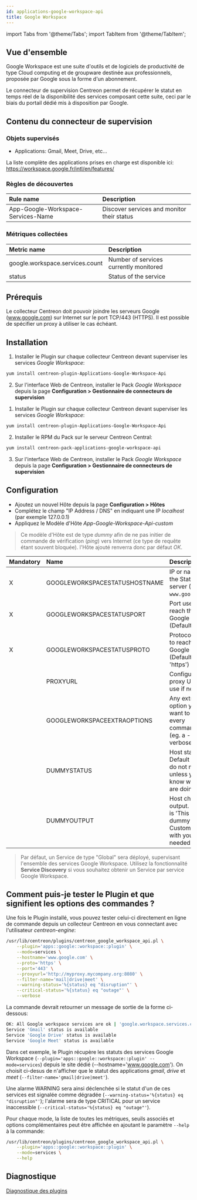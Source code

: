 ```yaml
---
id: applications-google-workspace-api
title: Google Workspace
---
```

import Tabs from '@theme/Tabs';
import TabItem from '@theme/TabItem';


## Vue d'ensemble

Google Workspace est une suite d'outils et de logiciels de productivité de type Cloud computing et de groupware destinée aux professionnels, 
proposée par Google sous la forme d'un abonnement.

Le connecteur de supervision Centreon permet de récupérer le statut en temps réel de la disponibilité des services composant cette suite,
ceci par le biais du portail dédié mis à disposition par Google.

## Contenu du connecteur de supervision

### Objets supervisés

* Applications: Gmail, Meet, Drive, etc...

La liste complète des applications prises en charge est disponible ici:
https://workspace.google.fr/intl/en/features/

### Règles de découvertes

<Tabs groupId="sync">
<TabItem value="Services" label="Services">

| Rule name                          | Description                                |
| :--------------------------------- | :----------------------------------------- |
| App-Google-Workspace-Services-Name | Discover services and monitor their status |

</TabItem>
</Tabs>

### Métriques collectées

<Tabs groupId="sync">
<TabItem value="Services" label="Services">

| Metric name                     | Description                            |
| :------------------------------ | :------------------------------------- |
| google.workspace.services.count | Number of services currently monitored |
| status                          | Status of the service                  |

</TabItem>
</Tabs>

## Prérequis

Le collecteur Centreon doit pouvoir joindre les serveurs Google (www.google.com) sur Internet sur le port TCP/443 (HTTPS).
Il est possible de spécifier un proxy à utiliser le cas échéant.

## Installation

<Tabs groupId="sync">
<TabItem value="Online License" label="Online License">

1. Installer le Plugin sur chaque collecteur Centreon devant superviser les services *Google Workspace*:

```bash
yum install centreon-plugin-Applications-Google-Workspace-Api
```

2. Sur l'interface Web de Centreon, installer le Pack *Google Workspace* depuis la page **Configuration > Gestionnaire de connecteurs de supervision**

</TabItem>
<TabItem value="Offline License" label="Offline License">

1. Installer le Plugin sur chaque collecteur Centreon devant superviser les services *Google Workspace*:

```bash
yum install centreon-plugin-Applications-Google-Workspace-Api
```

2. Installer le RPM du Pack sur le serveur Centreon Central:

```bash
yum install centreon-pack-applications-google-workspace-api
```

3. Sur l'interface Web de Centreon, installer le Pack *Google Workspace* depuis la page **Configuration > Gestionnaire de connecteurs de supervision**

</TabItem>
</Tabs>

## Configuration

* Ajoutez un nouvel Hôte depuis la page **Configuration > Hôtes**
* Complétez le champ "IP Address / DNS" en indiquant une IP *localhost* (par exemple 127.0.0.1)
* Appliquez le Modèle d'Hôte *App-Google-Workspace-Api-custom*

> Ce modèle d'Hôte est de type *dummy* afin de ne pas initier de commande de vérification (*ping*) vers Internet
> (ce type de requête étant souvent bloquée). l'Hôte ajouté renverra donc par défaut *OK*.

| Mandatory | Name                          | Description                                                                                 |
| :-------- | :---------------------------- | :------------------------------------------------------------------------------------------ |
| X         | GOOGLEWORKSPACESTATUSHOSTNAME | IP or name of the Status server (Default: `www.google.com`)                                 |
| X         | GOOGLEWORKSPACESTATUSPORT     | Port used to reach the Google server (Default: '443')                                       |
| X         | GOOGLEWORKSPACESTATUSPROTO    | Protocol used to reach the Google server (Default: 'https')                                 |
|           | PROXYURL                      | Configure a proxy URL to use if needed                                                      |
|           | GOOGLEWORKSPACEEXTRAOPTIONS   | Any extra option you may want to add to every command\_line (eg. a --verbose flag)          |
|           | DUMMYSTATUS                   | Host state. Default is OK, do not modify it unless you know what you are doing              |
|           | DUMMYOUTPUT                   | Host check output. Default is 'This is a dummy check'. Customize it with your own if needed |

> Par défaut, un Service de type "Global" sera déployé, supervisant l'ensemble des services Google Workspace.
> Utilisez la fonctionnalité **Service Discovery** si vous souhaitez obtenir un Service par service Google Workspace.

## Comment puis-je tester le Plugin et que signifient les options des commandes ?

Une fois le Plugin installé, vous pouvez tester celui-ci directement en ligne de commande
depuis un collecteur Centreon en vous connectant avec l'utilisateur *centreon-engine*:

```bash
/usr/lib/centreon/plugins/centreon_google_workspace_api.pl \
    --plugin='apps::google::workspace::plugin' \
    --mode=services \
    --hostname='www.google.com' \
    --proto='https' \
    --port='443' \
    --proxyurl='http://myproxy.mycompany.org:8080' \
    --filter-name='mail|drive|meet' \
    --warning-status='%{status} eq "disruption"' \
    --critical-status='%{status} eq "outage"' \
    --verbose
```

La commande devrait retourner un message de sortie de la forme ci-dessous:

```bash
OK: All Google workspace services are ok | 'google.workspace.services.count'=3;;;0;
Service 'Gmail' status is available
Service 'Google Drive' status is available
Service 'Google Meet' status is available
```

Dans cet exemple, le Plugin récupère les statuts des services Google Workspace (```--plugin='apps::google::workspace::plugin' --mode=services```)
depuis le site dédié (--hostname='www.google.com'). On choisit ci-desus de n'afficher que le statut des applications *gmail*, *drive* et *meet*
(```--filter-name='gmail|drive|meet'```).

Une alarme WARNING sera ainsi déclenchée si le statut d'un de ces services est signalée comme dégradée (```--warning-status='%{status} eq "disruption"'```);
l'alarme sera de type CRITICAL pour un service inaccessible (```--critical-status='%{status} eq "outage"'```).

Pour chaque mode, la liste de toutes les métriques, seuils associés et options complémentaires peut être affichée 
en ajoutant le paramètre ```--help``` à la commande:

```bash
/usr/lib/centreon/plugins/centreon_google_workspace_api.pl \
    --plugin='apps::google::workspace::plugin' \
    --mode=services \
    --help
```

## Diagnostique

[Diagnostique des plugins](../getting-started/how-to-guides/troubleshooting-plugins.md)
